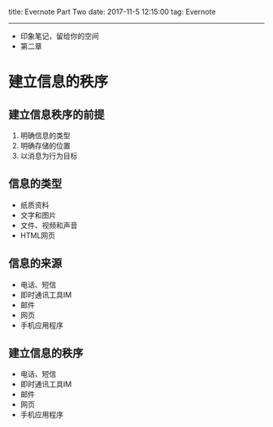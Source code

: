 title: Evernote Part Two
date: 2017-11-5 12:15:00
tag: Evernote

---

* 印象笔记，留给你的空间
* 第二章

<!--more-->

# 建立信息的秩序 #

## 建立信息秩序的前提 ##

1. 明确信息的类型
2. 明确存储的位置
3. 以消息为行为目标

## 信息的类型 ##

* 纸质资料
* 文字和图片
* 文件、视频和声音
* HTML网页

## 信息的来源 ##

* 电话、短信
* 即时通讯工具IM
* 邮件
* 网页
* 手机应用程序

## 建立信息的秩序 ##

* 电话、短信
* 即时通讯工具IM
* 邮件
* 网页
* 手机应用程序